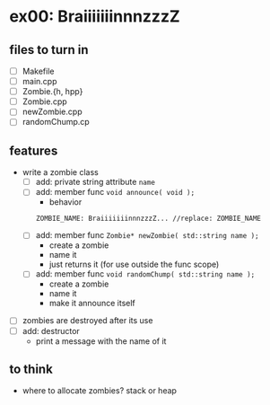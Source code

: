 # ex00: BraiiiiiiinnnzzzZ

## files to turn in
- [ ] Makefile
- [ ] main.cpp
- [ ] Zombie.{h, hpp}
- [ ] Zombie.cpp
- [ ] newZombie.cpp
- [ ] randomChump.cp

## features
- write a zombie class
	- [ ] add: private string attribute `name`
	- [ ] add: member func `void announce( void );`
		- behavior
		```
		ZOMBIE_NAME: BraiiiiiiinnnzzzZ... //replace: ZOMBIE_NAME
		```
	- [ ] add: member func `Zombie* newZombie( std::string name );`
		- create a zombie
		- name it
		- just returns it (for use outside the func scope)
	- [ ] add: member func `void randomChump( std::string name );`
		- create a zombie
		- name it
		- make it announce itself
- [ ] zombies are destroyed after its use
- [ ] add: destructor
	- print a message with the name of it

## to think
- where to allocate zombies? stack or heap